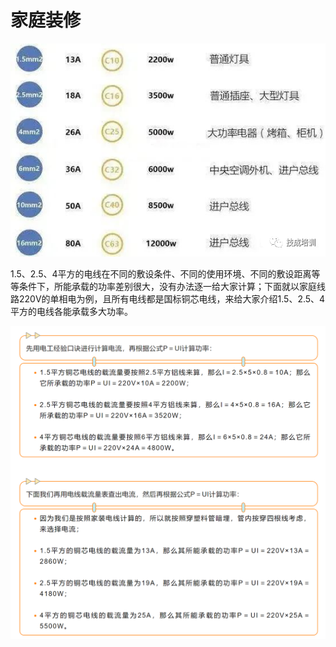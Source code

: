 # 家庭装修
![](../readme.assets/Pasted%20image%2020241221204336.png)

1.5、2.5、4平方的电线在不同的敷设条件、不同的使用环境、不同的敷设距离等等条件下，所能承载的功率差别很大，没有办法逐一给大家计算；下面就以家庭线路220V的单相电为例，且所有电线都是国标铜芯电线，来给大家介绍1.5、2.5、4平方的电线各能承载多大功率。

![](../readme.assets/Pasted%20image%2020241221204534.png)






